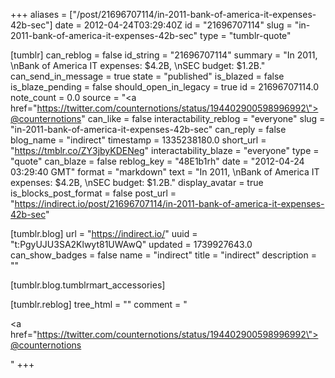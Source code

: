 +++
aliases = ["/post/21696707114/in-2011-bank-of-america-it-expenses-42b-sec"]
date = 2012-04-24T03:29:40Z
id = "21696707114"
slug = "in-2011-bank-of-america-it-expenses-42b-sec"
type = "tumblr-quote"

[tumblr]
can_reblog = false
id_string = "21696707114"
summary = "In 2011, \nBank of America IT expenses: $4.2B, \nSEC budget: $1.2B."
can_send_in_message = true
state = "published"
is_blazed = false
is_blaze_pending = false
should_open_in_legacy = true
id = 21696707114.0
note_count = 0.0
source = "<a href=\"https://twitter.com/counternotions/status/194402900598996992\">@counternotions</a>"
can_like = false
interactability_reblog = "everyone"
slug = "in-2011-bank-of-america-it-expenses-42b-sec"
can_reply = false
blog_name = "indirect"
timestamp = 1335238180.0
short_url = "https://tmblr.co/ZY3jbyKDENeg"
interactability_blaze = "everyone"
type = "quote"
can_blaze = false
reblog_key = "48E1b1rh"
date = "2012-04-24 03:29:40 GMT"
format = "markdown"
text = "In 2011, \nBank of America IT expenses: $4.2B, \nSEC budget: $1.2B."
display_avatar = true
is_blocks_post_format = false
post_url = "https://indirect.io/post/21696707114/in-2011-bank-of-america-it-expenses-42b-sec"

[tumblr.blog]
url = "https://indirect.io/"
uuid = "t:PgyUJU3SA2Klwyt81UWAwQ"
updated = 1739927643.0
can_show_badges = false
name = "indirect"
title = "indirect"
description = ""

[tumblr.blog.tumblrmart_accessories]

[tumblr.reblog]
tree_html = ""
comment = "<p><a href=\"https://twitter.com/counternotions/status/194402900598996992\">@counternotions</a></p>"
+++

